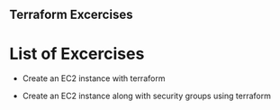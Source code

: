 ## Terraform Excercises

# List of Excercises

- Create an EC2 instance with terraform 

- Create an EC2 instance along with  security groups using terraform

